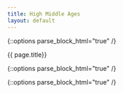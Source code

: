 ```yaml
---
title: High Middle Ages
layout: default
---
```


{::options parse_block_html="true" /}

<div class="row">
<div class="col-md-3">
<div class="panel panel-default no-padding">
<div class="panel-heading">
{{ page.title}}
</div>
<div class="panel-body">
</div>
<div class="panel-body">
  
{::options parse_block_html="true" /}


</div>
</div>
</div>
<div class="col-md-9">
  
{::options parse_block_html="true" /}

</div>
</div>
